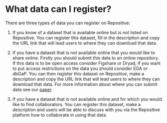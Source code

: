 # What data can I register?

There are three types of data you can register on Repositive:

1. If you know of a dataset that is available online but is not listed on Repositive. You can register this dataset, fill in the description and copy the URL link that will lead users to where they can download that data.

2. If you have a dataset that is not available online that you would like to share online. Firstly you should submit this data to an online repository. If this data is to be open access consider Figshare or Dryad, if you want to put access restrictions on the data you should consider EGA or dbGaP. You can then register this dataset on Repositive, make a description and copy the URL link that will lead users to where they can download that data. For more information about where you can submit data see our [paper](http://journals.plos.org/plosbiology/article?id=10.1371/journal.pbio.1002418).

3. If you have a dataset that is not available online and for which you would like to find collaborators. You can register this dataset, make a description and users will be able to discuss with you via the Repositive platform how to collaborate in using that data.
